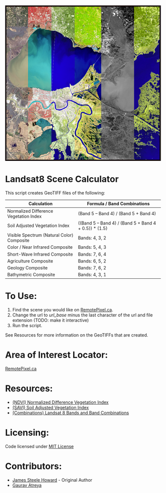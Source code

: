 ![NIR](https://github.com/AbnormalDistributions/landsat8_scene_calculator/blob/main/new_orleans.png)

# Landsat8 Scene Calculator

This script creates GeoTIFF files of the following:

| Calculation                                | Formula / Band Combinations                           |
| ---                                        | ---                                                   |
| Normalized Difference Vegetation Index     | (Band 5 – Band 4) / (Band 5 + Band 4)                 |
| Soil Adjusted Vegetation Index             | ((Band 5 – Band 4) / (Band 5 + Band 4 + 0.5)) * (1.5) |
| Visible Spectrum (Natural Color) Composite | Bands: 4, 3, 2                                        |
| Color / Near Infrared Composite            | Bands: 5, 4, 3                                        |
| Short-Wave Infrared Composite              | Bands: 7, 6, 4                                        |
| Agriculture Composite                      | Bands: 6, 5, 2                                        |
| Geology Composite                          | Bands: 7, 6, 2                                        |
| Bathymetric Composite                      | Bands: 4, 3, 1                                        |

# To Use:
1. Find the scene you would like on [RemotePixel.ca](https://search.remotepixel.ca).
2. Change the url to *url_base* minus the last character of the url and file extension (TODO: make it interactive)
3. Run the script. 

See Resources for more information on the GeoTIFFs that are created.


# Area of Interest Locator:
[RemotePixel.ca](https://search.remotepixel.ca)

# Resources:
* [(NDVI) Normalized Difference Vegetation Index ](https://www.usgs.gov/core-science-systems/nli/landsat/landsat-normalized-difference-vegetation-index)
* [(SAVI) Soil Adjusted Vegetation Index](https://www.usgs.gov/core-science-systems/nli/landsat/landsat-soil-adjusted-vegetation-index)
* [(Combinations) Landsat 8 Bands and Band Combinations](https://gisgeography.com/landsat-8-bands-combinations/)

# Licensing:
Code licensed under [MIT License](http://opensource.org/licenses/mit-license.html)

# Contributors: 
* [James Steele Howard](https://github.com/AbnormalDistributions) - Original Author
* [Gaurav Atreya](https://github.com/Atreyagaurav)

